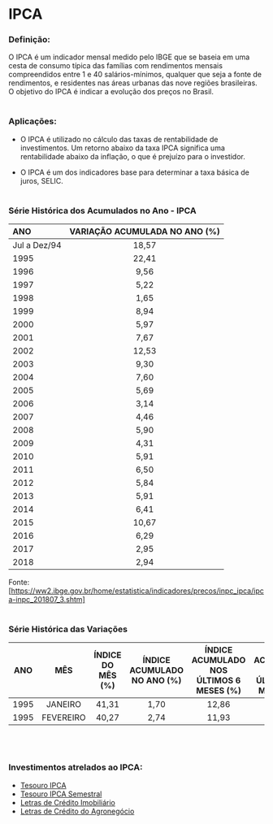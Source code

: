 # IPCA

### Definição:

O IPCA é um indicador mensal medido pelo IBGE que se baseia em uma cesta de consumo típica das famílias com rendimentos mensais compreendidos entre 1 e 40 salários-mínimos, qualquer que seja a fonte de rendimentos, e residentes nas áreas urbanas das nove regiões brasileiras. O objetivo do IPCA é indicar a evolução dos preços no Brasil.
<br /> <br />

### Aplicações:

- O IPCA é utilizado no cálculo das taxas de rentabilidade de investimentos. Um retorno abaixo da taxa IPCA significa uma rentabilidade abaixo da inflação, o que é prejuízo para o investidor.

- O IPCA é um dos indicadores base para determinar a taxa básica de juros, SELIC.
<br /> <br />

### Série Histórica dos Acumulados no Ano - IPCA

| ANO            | VARIAÇÃO ACUMULADA NO ANO (%) |
|:-------------- |:-----------------------------:|
| Jul a Dez/94   | 18,57                         |
| 1995           | 22,41                         |
| 1996           | 9,56                          |
| 1997           | 5,22                          |
| 1998           | 1,65                          |
| 1999           | 8,94                          |
| 2000           | 5,97                          |
| 2001           | 7,67                          |
| 2002           | 12,53                         |
| 2003           | 9,30                          |
| 2004           | 7,60                          |
| 2005           | 5,69                          |
| 2006           | 3,14                          |
| 2007           | 4,46                          |
| 2008           | 5,90                          |
| 2009           | 4,31                          |
| 2010           | 5,91                          |
| 2011           | 6,50                          |
| 2012           | 5,84                          |
| 2013           | 5,91                          |
| 2014           | 6,41                          |
| 2015           | 10,67                         |
| 2016           | 6,29                          |
| 2017           | 2,95                          |
| 2018           | 2,94                          |


Fonte: [https://ww2.ibge.gov.br/home/estatistica/indicadores/precos/inpc_ipca/ipca-inpc_201807_3.shtm]
<br /> <br />
 
### Série Histórica das Variações
| ANO      | MÊS	             | ÍNDICE DO MÊS (%)	     | ÍNDICE ACUMULADO NO ANO (%) |	ÍNDICE ACUMULADO NOS ÚLTIMOS 6 MESES (%) |ÍNDICE ACUMULADO NOS ÚLTIMOS 12 MESES (%) |
|:--------:|:-----------------:|:-----------------------:|:---------------------------:|:----------------------------------------------:|:---------------------------------------:|
| 1995     | JANEIRO           | 41,31          | 1,70         | 12,86         | 631,54               |
| 1995     | FEVEREIRO         | 40,27          | 2,74         | 11,93         | 426,83               |
<br /> <br />

### Investimentos atrelados ao IPCA:
  - [Tesouro IPCA](tipos_investimento/TESOURO_DIRETO.md)
  - [Tesouro IPCA Semestral](tipos_investimento/TESOURO_DIRETO.md)
  - [Letras de Crédito Imobiliário](tipos_investimento/LETRAS_DE_CREDITO.md)
  - [Letras de Crédito do Agronegócio](tipos_investimento/LETRAS_DE_CREDITO.md)
